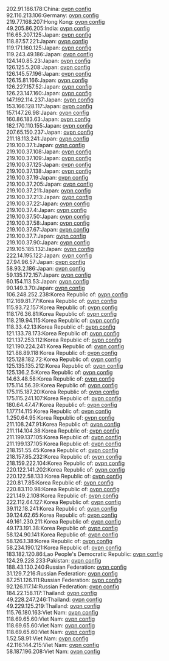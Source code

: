 202.91.186.178:China: [ovpn config](vpn/202_91_186_178.ovpn)  
92.116.213.106:Germany: [ovpn config](vpn/92_116_213_106.ovpn)  
219.77.168.207:Hong Kong: [ovpn config](vpn/219_77_168_207.ovpn)  
49.205.86.205:India: [ovpn config](vpn/49_205_86_205.ovpn)  
116.65.207.125:Japan: [ovpn config](vpn/116_65_207_125.ovpn)  
118.87.57.221:Japan: [ovpn config](vpn/118_87_57_221.ovpn)  
119.171.160.125:Japan: [ovpn config](vpn/119_171_160_125.ovpn)  
119.243.49.186:Japan: [ovpn config](vpn/119_243_49_186.ovpn)  
124.140.85.23:Japan: [ovpn config](vpn/124_140_85_23.ovpn)  
126.125.5.208:Japan: [ovpn config](vpn/126_125_5_208.ovpn)  
126.145.57.196:Japan: [ovpn config](vpn/126_145_57_196.ovpn)  
126.15.81.166:Japan: [ovpn config](vpn/126_15_81_166.ovpn)  
126.227.157.52:Japan: [ovpn config](vpn/126_227_157_52.ovpn)  
126.23.147.160:Japan: [ovpn config](vpn/126_23_147_160.ovpn)  
147.192.114.237:Japan: [ovpn config](vpn/147_192_114_237.ovpn)  
153.166.128.117:Japan: [ovpn config](vpn/153_166_128_117.ovpn)  
157.147.26.98:Japan: [ovpn config](vpn/157_147_26_98.ovpn)  
160.86.183.63:Japan: [ovpn config](vpn/160_86_183_63.ovpn)  
182.170.110.155:Japan: [ovpn config](vpn/182_170_110_155.ovpn)  
207.65.150.237:Japan: [ovpn config](vpn/207_65_150_237.ovpn)  
211.18.113.241:Japan: [ovpn config](vpn/211_18_113_241.ovpn)  
219.100.37.1:Japan: [ovpn config](vpn/219_100_37_1.ovpn)  
219.100.37.108:Japan: [ovpn config](vpn/219_100_37_108.ovpn)  
219.100.37.109:Japan: [ovpn config](vpn/219_100_37_109.ovpn)  
219.100.37.125:Japan: [ovpn config](vpn/219_100_37_125.ovpn)  
219.100.37.138:Japan: [ovpn config](vpn/219_100_37_138.ovpn)  
219.100.37.19:Japan: [ovpn config](vpn/219_100_37_19.ovpn)  
219.100.37.205:Japan: [ovpn config](vpn/219_100_37_205.ovpn)  
219.100.37.211:Japan: [ovpn config](vpn/219_100_37_211.ovpn)  
219.100.37.213:Japan: [ovpn config](vpn/219_100_37_213.ovpn)  
219.100.37.22:Japan: [ovpn config](vpn/219_100_37_22.ovpn)  
219.100.37.4:Japan: [ovpn config](vpn/219_100_37_4.ovpn)  
219.100.37.50:Japan: [ovpn config](vpn/219_100_37_50.ovpn)  
219.100.37.58:Japan: [ovpn config](vpn/219_100_37_58.ovpn)  
219.100.37.67:Japan: [ovpn config](vpn/219_100_37_67.ovpn)  
219.100.37.7:Japan: [ovpn config](vpn/219_100_37_7.ovpn)  
219.100.37.90:Japan: [ovpn config](vpn/219_100_37_90.ovpn)  
219.105.185.132:Japan: [ovpn config](vpn/219_105_185_132.ovpn)  
222.14.195.122:Japan: [ovpn config](vpn/222_14_195_122.ovpn)  
27.94.96.57:Japan: [ovpn config](vpn/27_94_96_57.ovpn)  
58.93.2.186:Japan: [ovpn config](vpn/58_93_2_186.ovpn)  
59.135.172.157:Japan: [ovpn config](vpn/59_135_172_157.ovpn)  
60.154.113.53:Japan: [ovpn config](vpn/60_154_113_53.ovpn)  
90.149.3.70:Japan: [ovpn config](vpn/90_149_3_70.ovpn)  
106.248.252.238:Korea Republic of: [ovpn config](vpn/106_248_252_238.ovpn)  
112.169.81.77:Korea Republic of: [ovpn config](vpn/112_169_81_77.ovpn)  
115.93.72.157:Korea Republic of: [ovpn config](vpn/115_93_72_157.ovpn)  
118.176.36.81:Korea Republic of: [ovpn config](vpn/118_176_36_81.ovpn)  
118.219.94.115:Korea Republic of: [ovpn config](vpn/118_219_94_115.ovpn)  
118.33.42.13:Korea Republic of: [ovpn config](vpn/118_33_42_13.ovpn)  
121.133.78.173:Korea Republic of: [ovpn config](vpn/121_133_78_173.ovpn)  
121.137.253.112:Korea Republic of: [ovpn config](vpn/121_137_253_112.ovpn)  
121.190.224.241:Korea Republic of: [ovpn config](vpn/121_190_224_241.ovpn)  
121.88.89.118:Korea Republic of: [ovpn config](vpn/121_88_89_118.ovpn)  
125.128.182.72:Korea Republic of: [ovpn config](vpn/125_128_182_72.ovpn)  
125.135.135.212:Korea Republic of: [ovpn config](vpn/125_135_135_212.ovpn)  
125.136.2.5:Korea Republic of: [ovpn config](vpn/125_136_2_5.ovpn)  
14.63.48.58:Korea Republic of: [ovpn config](vpn/14_63_48_58.ovpn)  
175.114.56.39:Korea Republic of: [ovpn config](vpn/175_114_56_39.ovpn)  
175.115.187.20:Korea Republic of: [ovpn config](vpn/175_115_187_20.ovpn)  
175.115.241.107:Korea Republic of: [ovpn config](vpn/175_115_241_107.ovpn)  
180.64.47.47:Korea Republic of: [ovpn config](vpn/180_64_47_47.ovpn)  
1.177.14.115:Korea Republic of: [ovpn config](vpn/1_177_14_115.ovpn)  
1.250.64.95:Korea Republic of: [ovpn config](vpn/1_250_64_95.ovpn)  
211.108.247.91:Korea Republic of: [ovpn config](vpn/211_108_247_91.ovpn)  
211.114.104.38:Korea Republic of: [ovpn config](vpn/211_114_104_38.ovpn)  
211.199.137.105:Korea Republic of: [ovpn config](vpn/211_199_137_105.ovpn)  
211.199.137.105:Korea Republic of: [ovpn config](vpn/211_199_137_105.ovpn)  
218.151.55.45:Korea Republic of: [ovpn config](vpn/218_151_55_45.ovpn)  
218.157.85.232:Korea Republic of: [ovpn config](vpn/218_157_85_232.ovpn)  
218.159.222.104:Korea Republic of: [ovpn config](vpn/218_159_222_104.ovpn)  
220.122.141.202:Korea Republic of: [ovpn config](vpn/220_122_141_202.ovpn)  
220.122.58.133:Korea Republic of: [ovpn config](vpn/220_122_58_133.ovpn)  
220.81.7.85:Korea Republic of: [ovpn config](vpn/220_81_7_85.ovpn)  
220.83.110.98:Korea Republic of: [ovpn config](vpn/220_83_110_98.ovpn)  
221.149.2.108:Korea Republic of: [ovpn config](vpn/221_149_2_108.ovpn)  
222.112.64.127:Korea Republic of: [ovpn config](vpn/222_112_64_127.ovpn)  
39.112.18.241:Korea Republic of: [ovpn config](vpn/39_112_18_241.ovpn)  
39.124.62.65:Korea Republic of: [ovpn config](vpn/39_124_62_65.ovpn)  
49.161.230.211:Korea Republic of: [ovpn config](vpn/49_161_230_211.ovpn)  
49.173.191.38:Korea Republic of: [ovpn config](vpn/49_173_191_38.ovpn)  
58.124.90.141:Korea Republic of: [ovpn config](vpn/58_124_90_141.ovpn)  
58.126.1.38:Korea Republic of: [ovpn config](vpn/58_126_1_38.ovpn)  
58.234.190.121:Korea Republic of: [ovpn config](vpn/58_234_190_121.ovpn)  
183.182.120.86:Lao People's Democratic Republic: [ovpn config](vpn/183_182_120_86.ovpn)  
124.29.228.233:Pakistan: [ovpn config](vpn/124_29_228_233.ovpn)  
188.43.130.240:Russian Federation: [ovpn config](vpn/188_43_130_240.ovpn)  
31.129.7.216:Russian Federation: [ovpn config](vpn/31_129_7_216.ovpn)  
87.251.126.111:Russian Federation: [ovpn config](vpn/87_251_126_111.ovpn)  
92.126.117.14:Russian Federation: [ovpn config](vpn/92_126_117_14.ovpn)  
184.22.158.117:Thailand: [ovpn config](vpn/184_22_158_117.ovpn)  
49.228.247.246:Thailand: [ovpn config](vpn/49_228_247_246.ovpn)  
49.229.125.219:Thailand: [ovpn config](vpn/49_229_125_219.ovpn)  
115.76.180.163:Viet Nam: [ovpn config](vpn/115_76_180_163.ovpn)  
118.69.65.60:Viet Nam: [ovpn config](vpn/118_69_65_60.ovpn)  
118.69.65.60:Viet Nam: [ovpn config](vpn/118_69_65_60.ovpn)  
118.69.65.60:Viet Nam: [ovpn config](vpn/118_69_65_60.ovpn)  
1.52.58.91:Viet Nam: [ovpn config](vpn/1_52_58_91.ovpn)  
42.116.144.215:Viet Nam: [ovpn config](vpn/42_116_144_215.ovpn)  
58.187.196.208:Viet Nam: [ovpn config](vpn/58_187_196_208.ovpn)  
